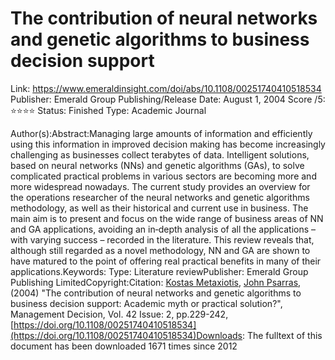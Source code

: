 # The contribution of neural networks and genetic algorithms to business decision support

Link: https://www.emeraldinsight.com/doi/abs/10.1108/00251740410518534
Publisher: Emerald Group
Publishing/Release Date: August 1, 2004
Score /5: ⭐️⭐️⭐️⭐️
Status: Finished
Type: Academic Journal

Author(s):Abstract:Managing large amounts of information and efficiently using this information in improved decision making has become increasingly challenging as businesses collect terabytes of data. Intelligent solutions, based on neural networks (NNs) and genetic algorithms (GAs), to solve complicated practical problems in various sectors are becoming more and more widespread nowadays. The current study provides an overview for the operations researcher of the neural networks and genetic algorithms methodology, as well as their historical and current use in business. The main aim is to present and focus on the wide range of business areas of NN and GA applications, avoiding an in‐depth analysis of all the applications – with varying success – recorded in the literature. This review reveals that, although still regarded as a novel methodology, NN and GA are shown to have matured to the point of offering real practical benefits in many of their applications.Keywords: Type: Literature reviewPublisher: Emerald Group Publishing LimitedCopyright:Citation: [Kostas Metaxiotis](https://www.emeraldinsight.com/author/Metaxiotis%2C+Kostas), [John Psarras](https://www.emeraldinsight.com/author/Psarras%2C+John), (2004) "The contribution of neural networks and genetic algorithms to business decision support: Academic myth or practical solution?", Management Decision, Vol. 42 Issue: 2, pp.229-242, [https://doi.org/10.1108/00251740410518534](https://doi.org/10.1108/00251740410518534)Downloads: The fulltext of this document has been downloaded 1671 times since 2012